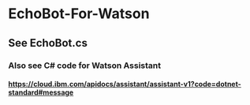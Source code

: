 # EchoBot-For-Watson

## See EchoBot.cs
### Also see C# code for Watson Assistant
#### https://cloud.ibm.com/apidocs/assistant/assistant-v1?code=dotnet-standard#message
